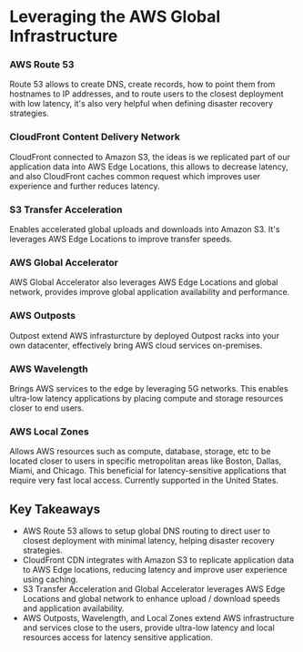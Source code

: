 # Leveraging the AWS Global Infrastructure

### AWS Route 53

Route 53 allows to create DNS, create records, how to point them from hostnames to IP addresses, and to route users to the closest deployment with low latency, it's also very helpful when defining disaster recovery strategies.

### CloudFront Content Delivery Network

CloudFront connected to Amazon S3, the ideas is we replicated part of our application data into AWS Edge Locations, this allows to decrease latency, and also CloudFront caches common request which improves user experience and further reduces latency.

### S3 Transfer Acceleration

Enables accelerated global uploads and downloads into Amazon S3. It's leverages AWS Edge Locations to improve transfer speeds.

### AWS Global Accelerator

AWS Global Accelerator also leverages AWS Edge Locations and global network, provides improve global application availability and performance.

### AWS Outposts

Outpost extend AWS infrasturcture by deployed Outpost racks into your own datacenter, effectively bring AWS cloud services on-premises.

### AWS Wavelength

Brings AWS services to the edge by leveraging 5G networks. This enables ultra-low latency applications by placing compute and storage resources closer to end users.

### AWS Local Zones

Allows AWS resources such as compute, database, storage, etc to be located closer to users in specific metropolitan areas like Boston, Dallas, Miami, and Chicago. This beneficial for latency-sensitive applications that require very fast local access. Currently supported in the United States.

## Key Takeaways

- AWS Route 53 allows to setup global DNS routing to direct user to closest deployment with minimal latency, helping disaster recovery strategies.
- CloudFront CDN integrates with Amazon S3 to replicate application data to AWS Edge locations, reducing latency and improve user experience using caching.
- S3 Transfer Acceleration and Global Accelerator leverages AWS Edge Locations and global network to enhance upload / download speeds and application availability.
- AWS Outposts, Wavelength, and Local Zones extend AWS infrastructure and services close to the users, provide ultra-low latency and local resources access for latency sensitive application.